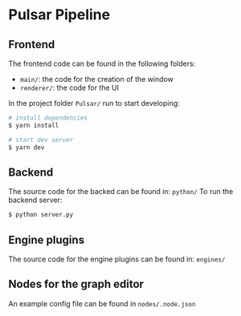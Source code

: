 # Pulsar Pipeline

## Frontend
The frontend code can be found in the following folders:
- `main/`: the code for the creation of the window
- `renderer/`: the code for the UI

In the project folder `Pulsar/` run to start developing:
```bash
# install dependencies
$ yarn install

# start dev server
$ yarn dev
```

## Backend
The source code for the backed can be found in: `python/`
To run the backend server:
```bash
$ python server.py
```

## Engine plugins
The source code for the engine plugins can be found in: `engines/`

## Nodes for the graph editor
An example config file can be found in `nodes/.node.json`
